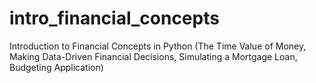 # intro_financial_concepts
Introduction to Financial Concepts in Python (The Time Value of Money, Making Data-Driven Financial Decisions, Simulating a Mortgage Loan, 
Budgeting Application)

